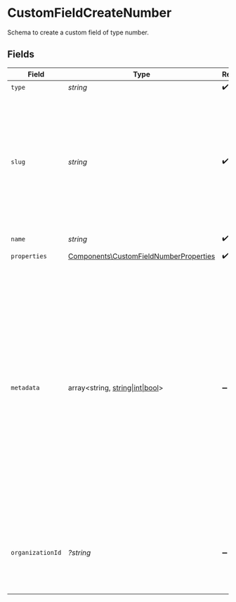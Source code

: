 # CustomFieldCreateNumber

Schema to create a custom field of type number.


## Fields

| Field                                                                                                                                                                                                                                                                                        | Type                                                                                                                                                                                                                                                                                         | Required                                                                                                                                                                                                                                                                                     | Description                                                                                                                                                                                                                                                                                  | Example                                                                                                                                                                                                                                                                                      |
| -------------------------------------------------------------------------------------------------------------------------------------------------------------------------------------------------------------------------------------------------------------------------------------------- | -------------------------------------------------------------------------------------------------------------------------------------------------------------------------------------------------------------------------------------------------------------------------------------------- | -------------------------------------------------------------------------------------------------------------------------------------------------------------------------------------------------------------------------------------------------------------------------------------------- | -------------------------------------------------------------------------------------------------------------------------------------------------------------------------------------------------------------------------------------------------------------------------------------------- | -------------------------------------------------------------------------------------------------------------------------------------------------------------------------------------------------------------------------------------------------------------------------------------------- |
| `type`                                                                                                                                                                                                                                                                                       | *string*                                                                                                                                                                                                                                                                                     | :heavy_check_mark:                                                                                                                                                                                                                                                                           | N/A                                                                                                                                                                                                                                                                                          |                                                                                                                                                                                                                                                                                              |
| `slug`                                                                                                                                                                                                                                                                                       | *string*                                                                                                                                                                                                                                                                                     | :heavy_check_mark:                                                                                                                                                                                                                                                                           | Identifier of the custom field. It'll be used as key when storing the value. Must be unique across the organization.It can only contain ASCII letters, numbers and hyphens.                                                                                                                  |                                                                                                                                                                                                                                                                                              |
| `name`                                                                                                                                                                                                                                                                                       | *string*                                                                                                                                                                                                                                                                                     | :heavy_check_mark:                                                                                                                                                                                                                                                                           | Name of the custom field.                                                                                                                                                                                                                                                                    |                                                                                                                                                                                                                                                                                              |
| `properties`                                                                                                                                                                                                                                                                                 | [Components\CustomFieldNumberProperties](../../Models/Components/CustomFieldNumberProperties.md)                                                                                                                                                                                             | :heavy_check_mark:                                                                                                                                                                                                                                                                           | N/A                                                                                                                                                                                                                                                                                          |                                                                                                                                                                                                                                                                                              |
| `metadata`                                                                                                                                                                                                                                                                                   | array<string, [string\|int\|bool](../../Models/Components/CustomFieldCreateNumberMetadata.md)>                                                                                                                                                                                               | :heavy_minus_sign:                                                                                                                                                                                                                                                                           | Key-value object allowing you to store additional information.<br/><br/>The key must be a string with a maximum length of **40 characters**.<br/>The value must be either:<br/><br/>* A string with a maximum length of **500 characters**<br/>* An integer<br/>* A boolean<br/><br/>You can store up to **50 key-value pairs**. |                                                                                                                                                                                                                                                                                              |
| `organizationId`                                                                                                                                                                                                                                                                             | *?string*                                                                                                                                                                                                                                                                                    | :heavy_minus_sign:                                                                                                                                                                                                                                                                           | The ID of the organization owning the custom field. **Required unless you use an organization token.**                                                                                                                                                                                       | 1dbfc517-0bbf-4301-9ba8-555ca42b9737                                                                                                                                                                                                                                                         |